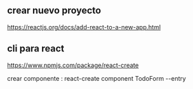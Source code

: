 ## crear nuevo proyecto

https://reactjs.org/docs/add-react-to-a-new-app.html

## cli para react

https://www.npmjs.com/package/react-create

crear componente : react-create component TodoForm --entry

